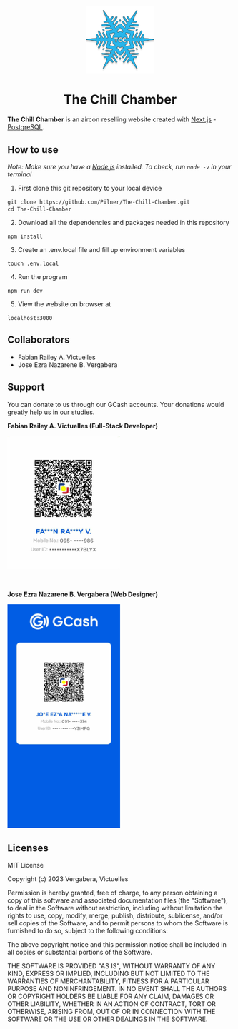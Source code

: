 <p align="center">
  <img src="public/logotcc.png" width = 30%/>
</p>
<h1 align="center">The Chill Chamber</h1>

**The Chill Chamber** is an aircon reselling website created with [Next.js](https://nextjs.org/) - [PostgreSQL](https://www.pgsclusters.com/pgs-tutorials/).

## How to use
*Note: Make sure you have a [Node.js](https://nodejs.org/en/) installed. To check, run `node -v` in your terminal*

1. First clone this git repository to your local device
```
git clone https://github.com/Pilner/The-Chill-Chamber.git
cd The-Chill-Chamber
```
2. Download all the dependencies and packages needed in this repository
```
npm install
```
3. Create an .env.local file and fill up environment variables
```
touch .env.local
```
4. Run the program
```
npm run dev
```
5. View the website on browser at
```
localhost:3000
```


## Collaborators

- Fabian Railey A. Victuelles
- Jose Ezra Nazarene B. Vergabera

## Support

You can donate to us through our GCash accounts. Your donations would greatly help us in our studies.

**Fabian Railey A. Victuelles (Full-Stack Developer)**

<img src=".\public\Rgcash.jpeg" width = 50% >

&nbsp;

**Jose Ezra Nazarene B. Vergabera (Web Designer)**

<img src=".\public\EZgcash.jpg" width = 50%>

## Licenses

MIT License

Copyright (c) 2023 Vergabera, Victuelles

Permission is hereby granted, free of charge, to any person obtaining a copy of this software and associated documentation files (the "Software"), to deal in the Software without restriction, including without limitation the rights to use, copy, modify, merge, publish, distribute, sublicense, and/or sell copies of the Software, and to permit persons to whom the Software is furnished to do so, subject to the following conditions:

The above copyright notice and this permission notice shall be included in all copies or substantial portions of the Software.

THE SOFTWARE IS PROVIDED "AS IS", WITHOUT WARRANTY OF ANY KIND, EXPRESS OR IMPLIED, INCLUDING BUT NOT LIMITED TO THE WARRANTIES OF MERCHANTABILITY, FITNESS FOR A PARTICULAR PURPOSE AND NONINFRINGEMENT. IN NO EVENT SHALL THE AUTHORS OR COPYRIGHT HOLDERS BE LIABLE FOR ANY CLAIM, DAMAGES OR OTHER LIABILITY, WHETHER IN AN ACTION OF CONTRACT, TORT OR OTHERWISE, ARISING FROM, OUT OF OR IN CONNECTION WITH THE SOFTWARE OR THE USE OR OTHER DEALINGS IN THE SOFTWARE.

